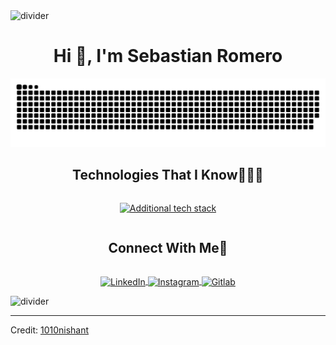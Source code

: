 <!-- Horizontal divider (gradient) -->
<img src="https://user-images.githubusercontent.com/73097560/115834477-dbab4500-a447-11eb-908a-139a6edaec5c.gif" alt="divider" />

<!-- h1 without bottom border -->
<div align="center">
  <h1 style="display: inline-block">Hi 👋, I'm Sebastian Romero</h1>
</div>

<!-- Snake -->
<div align="center">
  <img src="resources/images/grid-snake.svg" alt="snake" />
</div>

<!-- h1 without bottom border -->
<div align="center">
  <h2 style="display: inline-block">Technologies That I Know👨🏻‍💻</h2>
</div>



<!-- Additional tech stack icons -->
<p align="center">
  <a href="https://skillicons.dev" target="blank">
    <img src="https://skillicons.dev/icons?i=python,git,cpp,css,docker,postgres,github,html,js,debian,md,postman,vscode,django,gitlab,spring&perline=13" alt="Additional tech stack" />
  </a>
</p>

<!-- Connect with me -->
<div align="center">
  <h2 style="display: inline-block">Connect With Me🤝</h2>
</div>

<!-- Icons and links -->
<p align="center">
  <a href="https://www.linkedin.com/in/juan-romero-8409a42a6/" target="blank">
    <img align="center" src="https://user-images.githubusercontent.com/88904952/234979284-68c11d7f-1acc-4f0c-ac78-044e1037d7b0.png" alt="LinkedIn" height="50" width="50" />
  </a>
  <a href="https://www.instagram.com/sebastian.romero.1802/" target="blank">
    <img align="center" src="https://user-images.githubusercontent.com/88904952/234981169-2dd1e58f-4b7e-468c-8213-034ba62156c3.png" alt="Instagram" height="50" width="50" />
  </a>
  <a href="https://gitlab.com/Sebastian2709" target="blank">
     <img align="center" src="https://skillicons.dev/icons?i=gitlab&perline=1" alt="Gitlab" height="50" width="50"/>
  </a>
</p>

<!-- Horizontal divider (gradient) -->
<img src="https://user-images.githubusercontent.com/73097560/115834477-dbab4500-a447-11eb-908a-139a6edaec5c.gif" alt="divider" />

----------------------------------------------------------------------
Credit: [1010nishant](https://github.com/1010nishant)
